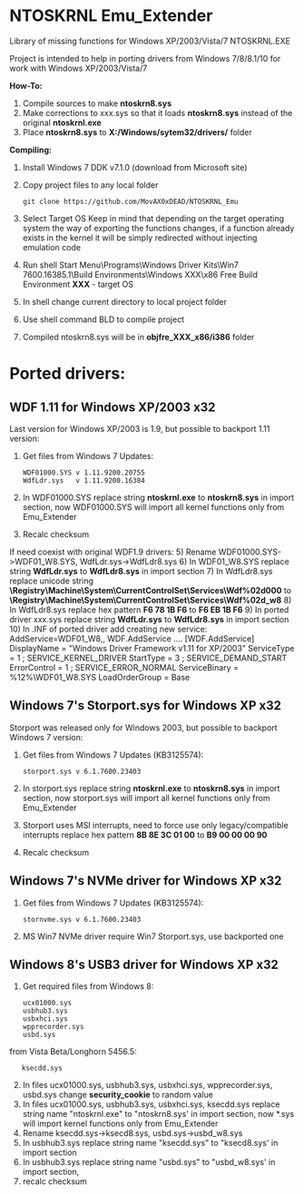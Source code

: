 NTOSKRNL Emu_Extender
===========================
Library of missing functions for Windows XP/2003/Vista/7 NTOSKRNL.EXE

Project is intended to help in porting drivers from Windows 7/8/8.1/10 for work with Windows XP/2003/Vista/7

**How-To:**
1) Compile sources to make **ntoskrn8.sys**
2) Make corrections to xxx.sys so that it loads **ntoskrn8.sys** instead of the original **ntoskrnl.exe**
3) Place **ntoskrn8.sys** to **X:/Windows/sytem32/drivers/** folder

**Compiling:**
1) Install Windows 7 DDK v7.1.0 (download from Microsoft site)

2) Copy project files to any local folder 

       git clone https://github.com/MovAX0xDEAD/NTOSKRNL_Emu

3) Select Target OS
Keep in mind that depending on the target operating system the way of exporting the functions changes,
if a function already exists in the kernel it will be simply redirected without injecting emulation code

4) Run shell Start Menu\Programs\Windows Driver Kits\Win7 7600.16385.1\Build Environments\Windows XXX\x86 Free Build Environment
**XXX** - target OS

5) In shell change current directory to local project folder

6) Use shell command BLD to compile project

7) Compiled ntoskrn8.sys will be in **objfre_XXX_x86/i386** folder



Ported drivers:
===========================


**WDF 1.11 for Windows XP/2003 x32**
---------------------------
Last version for Windows XP/2003 is 1.9, but possible to backport 1.11 version:
1) Get files from Windows 7 Updates:

       WDF01000.SYS	v 1.11.9200.20755
       WdfLdr.sys	v 1.11.9200.16384

2) In WDF01000.SYS replace string **ntoskrnl.exe** to **ntoskrn8.sys** in import section,
now WDF01000.SYS will import all kernel functions only from Emu_Extender
4) Recalc checksum

If need coexist with original WDF1.9 drivers:
5)  Rename WDF01000.SYS->WDF01_W8.SYS, WdfLdr.sys->WdfLdr8.sys
6)  In WDF01_W8.SYS replace string **WdfLdr.sys** to **WdfLdr8.sys** in import section
7)  In WdfLdr8.sys replace unicode string **\Registry\Machine\System\CurrentControlSet\Services\Wdf%02d000** to **\Registry\Machine\System\CurrentControlSet\Services\Wdf%02d_w8**
8)  In WdfLdr8.sys replace hex pattern **F6 78 1B F6** to **F6 EB 1B F6**
9)  In ported driver xxx.sys replace string **WdfLdr.sys** to **WdfLdr8.sys** in import section
10) In .INF of ported driver add creating new service:
       AddService=WDF01_W8,,  WDF.AddService
....
       [WDF.AddService]
       DisplayName    = "Windows Driver Framework v1.11 for XP/2003"
       ServiceType    = 1                  ; SERVICE_KERNEL_DRIVER
       StartType      = 3                  ; SERVICE_DEMAND_START
       ErrorControl   = 1                  ; SERVICE_ERROR_NORMAL
       ServiceBinary  = %12%\WDF01_W8.SYS
       LoadOrderGroup = Base


Windows 7's Storport.sys for Windows XP x32
---------------------------
Storport was released only for Windows 2003, but possible to backport Windows 7 version:
1) Get files from Windows 7 Updates (KB3125574):

       storport.sys	v 6.1.7600.23403

2) In storport.sys replace string **ntoskrnl.exe** to **ntoskrn8.sys** in import section,
now storport.sys will import all kernel functions only from Emu_Extender

3) Storport uses MSI interrupts, need to force use only legacy/compatible interrupts
replace hex pattern **8B 8E 3C 01 00** to **B9 00 00 00 90**

4) Recalc checksum


Windows 7's NVMe driver for Windows XP x32
---------------------------
1) Get files from Windows 7 Updates (KB3125574):

       stornvme.sys	v 6.1.7600.23403

2) MS Win7 NVMe driver require Win7 Storport.sys, use backported one


Windows 8's USB3 driver for Windows XP x32
---------------------------

1) Get required files from Windows 8:

       ucx01000.sys
       usbhub3.sys
       usbxhci.sys
       wpprecorder.sys
       usbd.sys


from Vista Beta/Longhorn 5456.5:

       ksecdd.sys


2) In files ucx01000.sys, usbhub3.sys, usbxhci.sys, wpprecorder.sys, usbd.sys change **security_cookie** to random value
3) In files ucx01000.sys, usbhub3.sys, usbxhci.sys, ksecdd.sys replace string name "ntoskrnl.exe" to "ntoskrn8.sys' in import section,
now *.sys will import kernel functions only from Emu_Extender
4) Rename ksecdd.sys->ksecd8.sys, usbd.sys->usbd_w8.sys
5) In usbhub3.sys replace string name "ksecdd.sys" to "ksecd8.sys' in import section
6) In usbhub3.sys replace string name "usbd.sys" to "usbd_w8.sys' in import section,
7) recalc checksum

